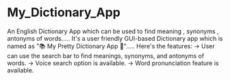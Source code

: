 # My_Dictionary_App
An English Dictionary App which can be used to find meaning , synonyms , antonyms of words.....
It's a user friendly GUI-based Dictionary app which is named as "📚 My Pretty Dictionary App 💖".....
Here's the features:
-> User can use the search bar to find meanings, synonyms, and antonyms of words.
-> Voice search option is available.
-> Word pronunciation feature is available.

